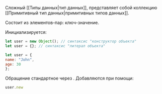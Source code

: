 Сложный [[Типы данных|тип данных]], представляет собой коллекцию [[Примитивный тип данных|примитивных типов данных]].

Состоит из элементов-пар: ключ-значение.

Инициализируется:

```js
let user = new Object(); // синтаксис "конструктор объекта"  
let user = {}; // синтаксис "литерал объекта"
```

```js
let user = {   
name: "John", 
age: 30 
};
```


Обращение стандартное через .
Добавляются при помощи:

```js
user.new
```
